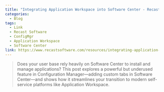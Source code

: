 ```yaml
---
title: "Integrating Application Workspace into Software Center - Recast Software"
categories:
  - Blog
tags:
  - Link
  - Recast Software
  - ConfigMgr
  - Application Workspace
  - Software Center
link: https://www.recastsoftware.com/resources/integrating-application-workspace-into-software-center/
---
```

>Does your user base rely heavily on Software Center to install and manage applications? This post explores a powerful but underused feature in Configuration Manager—adding custom tabs in Software Center—and shows how it streamlines your transition to modern self-service platforms like Application Workspace. 